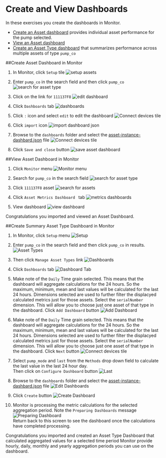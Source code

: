 # Create and View Dashboards

In these exercises you create the dashboards in Monitor.
-  [Create an Asset dashboard](#CreateAssetDashboard) provides individual asset performance for the pump selected. 
-  [View an Asset dashboard](#ViewAssetDashboard)
-  [Create an Asset Type dashboard](#CreateAssetTypeDashboard) that summarizes performance across multiple assets of type `pump_co`

##Create Asset Dashboard in Monitor
<a name="CreateAssetDashboard"></a>

1.  In Monitor, click `Setup` tile ![setup assets](/img/monitor_autoai_8.4/db01.png)

2.  Enter `pump_co` in the search field and then click `pump_co`  ![search for asset type](/img/monitor_autoai_8.4/db02.png)

3.  Click on the link for `111137F8`  ![edit dashboard](/img/monitor_autoai_8.4/db03.png)

4.  Click `Dashboards` tab ![dashboards](/img/monitor_autoai_8.4/db04.png)

5.  Click  `:`  icon and select `edit` to edit the dashboard ![Connect devices tile](/img/monitor_autoai_8.4/db05.png)

6.  Click `import` icon ![import dashboard json](/img/monitor_autoai_8.4/db06.png)

7.  Browse to the `dashboards` folder and select the  [asset-instance-dashbard.json]() file ![Connect devices tile](/img/monitor_autoai_8.4/db06a.png)

8.  Click `Save and close` button  ![save asset dashboard](/img/monitor_autoai_8.4/db07.png)

##View Asset Dashboard in Monitor
<a name="ViewAssetDashboard"></a>

1.  Click `Monitor` menu ![Monitor menu](/img/monitor_autoai_8.4/db08.png)

2.  Search for  `pump_co` in the search field ![search for asset type](/img/monitor_autoai_8.4/db09.png)

3.  Click `111137F8` asset ![search for assets](/img/monitor_autoai_8.4/db10.png)

4.  Click `Asset Metrics Dashboard ` tab ![metrics dashboards](/img/monitor_autoai_8.4/db11.png)

5.  View  dashboard ![view dashboard](/img/monitor_autoai_8.4/db12.png)

Congratulations you imported and viewed an Asset Dashboard. 

##Create Summary Asset Type Dashboard in Monitor
<a name="CreateAssetTypeDashboard"></a>

1.  In Monitor, click `Setup` menu ![Setup](/img/monitor_autoai_8.4/db01.png) 

2.  Enter `pump_co` in the search field and then click `pump_co` in results.  ![Asset Types](/img/monitor_autoai_8.4/db02.png)

3.  Then click `Manage Asset Types` link  ![Dashboards](/img/monitor_autoai_8.4/db13.png) 

4.  Click `Dashboards` tab ![Dashboard Tab](/img/monitor_autoai_8.4/db14.png) 

5.  Make note of the `Daily` Time grain selected.  This means that the dashboard will aggregate calculations for the 24 
hours.  So the maximum, minimum, mean and last values will be calculated for the last 24 hours.  Dimensions selected 
are used to further filter the displacyed calculated metrics just for those assets.  Select the `serialNumber` dimension.
This will allow you to choose just one asset of that type in the dashboard.  Click `Add Dashboard` button ![Add Dashboard](/img/monitor_autoai_8.4/db16.png) 

6.  Make note of the `Daily` Time grain selected.  This means that the dashboard will aggregate calculations for the 24 
hours.  So the maximum, minimum, mean and last values will be calculated for the last 24 hours.  Dimensions selected 
are used to further filter the displacyed calculated metrics just for those assets.  Select the `serialNumber` dimension.
This will allow you to choose just one asset of that type in the dashboard.  Click `Next` button ![Connect devices tile](/img/monitor_autoai_8.4/db17.png) 

7.  Select `pump_mode` and `last` from the `Methods` drop down field to calculate the last value in the last 24 hour day.  
Then click on `Configure Dashboard` button ![Last](/img/monitor_autoai_8.4/db18.png) 

8.  Browse to the `dashboards` folder and select the  [asset-instance-dashbard.json]() file ![Edit Dashboards](/img/monitor_autoai_8.4/db06a.png)

9.  Click `Create` button ![Create Dashboard](/img/monitor_autoai_8.4/db21.png)

10.  Monitor is processing the metric calculations for the selected aggregation period.  Note the `Preparing Dashboards` 
message ![Preparing Dashboard](/img/monitor_autoai_8.4/db22.png)  
Return back to this screen to see the dashboard once the calculations have completed processing. 

Congratulations you imported and created an Asset Type Dashboard that calculated aggregated values for a selected time period
Monitor provide hourly, daily, monthly and yearly aggregation periods you can use on the dashboard. 